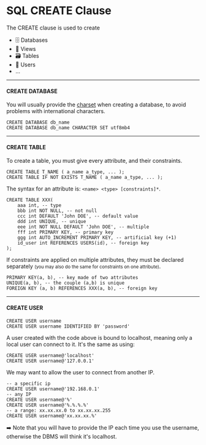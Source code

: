 # SQL CREATE Clause

<div class="row row-cols-md-2"><div>

The CREATE clause is used to create

* 🗄️ Databases
* 📄 Views
* 🗃️ Tables
* 🧑 Users
* ...
</div><div>
</div></div>

<hr class="sep-both">

#### CREATE DATABASE

<div class="row row-cols-md-2"><div>

You will usually provide the [charset](/operating-systems/others/architecture/index.md#strings-) when creating a database, to avoid problems with international characters.

```sql!
CREATE DATABASE db_name 
CREATE DATABASE db_name CHARACTER SET utf8mb4
```
</div><div>
</div></div>

<hr class="sep-both">

#### CREATE TABLE

<div class="row row-cols-md-2"><div>

To create a table, you must give every attribute, and their constraints.

```sql!
CREATE TABLE T_NAME ( a_name a_type, ... );
CREATE TABLE IF NOT EXISTS T_NAME ( a_name a_type, ... );
```

The syntax for an attribute is: `<name> <type> [constraints]*`.

```sql!
CREATE TABLE XXX(
    aaa int, -- type
    bbb int NOT NULL, -- not null
    ccc int DEFAULT 'John DOE', -- default value
    ddd int UNIQUE, -- unique
    eee int NOT NULL DEFAULT 'John DOE', -- multiple
    fff int PRIMARY KEY, -- primary key
    ggg int AUTO_INCREMENT PRIMARY KEY, -- artificial key (+1)
    id_user int REFERENCES USERS(id), -- foreign key
);
```
</div><div>

If constraints are applied on multiple attributes, they must be declared separately <small>(you may also do the same for constraints on one attribute)</small>.

```sql!
PRIMARY KEY(a, b), -- key made of two attributes
UNIQUE(a, b), -- the couple (a,b) is unique
FOREIGN KEY (a, b) REFERENCES XXX(a, b), -- foreign key
```
</div></div>


<hr class="sep-both">

#### CREATE USER

<div class="row row-cols-md-2"><div>

```sql!
CREATE USER username
CREATE USER username IDENTIFIED BY 'password'
```

A user created with the code above is bound to localhost, meaning only a local user can connect to it. It's the same as using:

```sql!
CREATE USER username@'localhost'
CREATE USER username@'127.0.0.1'
```
</div><div>

We may want to allow the user to connect from another IP.

```sql!
-- a specific ip
CREATE USER username@'192.168.0.1'
-- any IP
CREATE USER username@'%'
CREATE USER username@'%.%.%.%'
-- a range: xx.xx.xx.0 to xx.xx.xx.255
CREATE USER username@'xx.xx.xx.%'
```

➡️ Note that you will have to provide the IP each time you use the username, otherwise the DBMS will think it's localhost.
</div></div>

